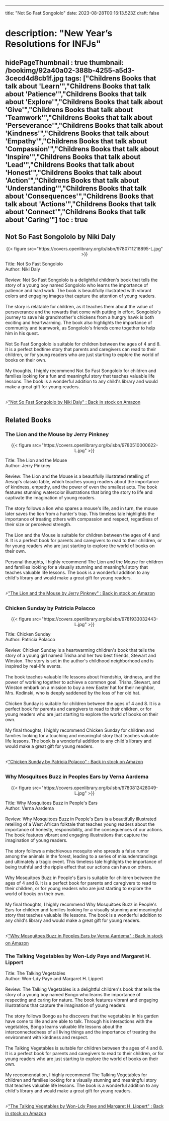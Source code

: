 
---
title: "Not So Fast Songololo"
date: 2023-08-28T00:16:13.523Z
draft: false
# description: "New Year’s Resolutions for INFJs"
hidePageThumbnail : true
thumbnail: /bookimg/92a40a02-388b-4255-a5d3-3cecd4d8cb1f.jpg
tags: ["Childrens Books that talk about 'Learn'","Childrens Books that talk about 'Patience'","Childrens Books that talk about 'Explore'","Childrens Books that talk about 'Give'","Childrens Books that talk about 'Teamwork'","Childrens Books that talk about 'Perseverance'","Childrens Books that talk about 'Kindness'","Childrens Books that talk about 'Empathy'","Childrens Books that talk about 'Compassion'","Childrens Books that talk about 'Inspire'","Childrens Books that talk about 'Lead'","Childrens Books that talk about 'Honest'","Childrens Books that talk about 'Action'","Childrens Books that talk about 'Understanding'","Childrens Books that talk about 'Consequences'","Childrens Books that talk about 'Actions'","Childrens Books that talk about 'Connect'","Childrens Books that talk about 'Caring'"]
toc : true
---
## Not So Fast Songololo by Niki Daly

<center>
{{< figure src="https://covers.openlibrary.org/b/isbn/9780711218895-L.jpg" >}}
</center>

Title: Not So Fast Songololo</br>
Author: Niki Daly</br></br>
Review: Not So Fast Songololo is a delightful children's book that tells the story of a young boy named Songololo who learns the importance of patience and hard work. The book is beautifully illustrated with vibrant colors and engaging images that capture the attention of young readers.</br></br>
The story is relatable for children, as it teaches them about the value of perseverance and the rewards that come with putting in effort. Songololo's journey to save his grandmother's chickens from a hungry hawk is both exciting and heartwarming. The book also highlights the importance of community and teamwork, as Songololo's friends come together to help him in his quest.</br></br>
Not So Fast Songololo is suitable for children between the ages of 4 and 8. It is a perfect bedtime story that parents and caregivers can read to their children, or for young readers who are just starting to explore the world of books on their own.</br></br>
My thoughts, I highly recommend Not So Fast Songololo for children and families looking for a fun and meaningful story that teaches valuable life lessons. The book is a wonderful addition to any child's library and would make a great gift for young readers.</br></br>

<p>⚡<a id="aflink" href="https://www.amazon.com/gp/search?ie=UTF8&tag=klayu00-20&linkCode=ur2&linkId=6639bed89a8ad8dd2705e40644eb43d3&camp=1789&creative=9325&index=books&keywords=Not So Fast Songololo by Niki Daly" class="one" target="_blank" title='"Not So Fast Songololo by Niki Daly" : Back in stock on Amazon'>"Not So Fast Songololo by Niki Daly" : Back in stock on Amazon</a></p>

## Related Books
### The Lion and the Mouse by Jerry Pinkney
<center>
{{< figure src="https://covers.openlibrary.org/b/isbn/9780510000622-L.jpg" >}}
</center>

Title: The Lion and the Mouse</br>
Author: Jerry Pinkney</br></br>
Review: The Lion and the Mouse is a beautifully illustrated retelling of Aesop's classic fable, which teaches young readers about the importance of kindness, empathy, and the power of even the smallest acts. The book features stunning watercolor illustrations that bring the story to life and captivate the imagination of young readers.</br></br>
The story follows a lion who spares a mouse's life, and in turn, the mouse later saves the lion from a hunter's trap. This timeless tale highlights the importance of treating others with compassion and respect, regardless of their size or perceived strength.</br></br>
The Lion and the Mouse is suitable for children between the ages of 4 and 8. It is a perfect book for parents and caregivers to read to their children, or for young readers who are just starting to explore the world of books on their own.</br></br>
Personal thoughts, I highly recommend The Lion and the Mouse for children and families looking for a visually stunning and meaningful story that teaches valuable life lessons. The book is a wonderful addition to any child's library and would make a great gift for young readers.</br></br>

<p>⚡<a id="aflink" href="https://www.amazon.com/gp/search?ie=UTF8&tag=klayu00-20&linkCode=ur2&linkId=6639bed89a8ad8dd2705e40644eb43d3&camp=1789&creative=9325&index=books&keywords=The Lion and the Mouse by Jerry Pinkney" class="one" target="_blank" title='"The Lion and the Mouse by Jerry Pinkney" : Back in stock on Amazon'>"The Lion and the Mouse by Jerry Pinkney" : Back in stock on Amazon</a></p>

### Chicken Sunday by Patricia Polacco
<center>
{{< figure src="https://covers.openlibrary.org/b/isbn/9781933032443-L.jpg" >}}
</center>

Title: Chicken Sunday</br>
Author: Patricia Polacco</br></br>
Review: Chicken Sunday is a heartwarming children's book that tells the story of a young girl named Trisha and her two best friends, Stewart and Winston. The story is set in the author's childhood neighborhood and is inspired by real-life events.</br></br>
The book teaches valuable life lessons about friendship, kindness, and the power of working together to achieve a common goal. Trisha, Stewart, and Winston embark on a mission to buy a new Easter hat for their neighbor, Mrs. Kodinski, who is deeply saddened by the loss of her old hat.</br></br>
Chicken Sunday is suitable for children between the ages of 4 and 8. It is a perfect book for parents and caregivers to read to their children, or for young readers who are just starting to explore the world of books on their own.</br></br>
My final thoughts, I highly recommend Chicken Sunday for children and families looking for a touching and meaningful story that teaches valuable life lessons. The book is a wonderful addition to any child's library and would make a great gift for young readers.</br></br>

<p>⚡<a id="aflink" href="https://www.amazon.com/gp/search?ie=UTF8&tag=klayu00-20&linkCode=ur2&linkId=6639bed89a8ad8dd2705e40644eb43d3&camp=1789&creative=9325&index=books&keywords=Chicken Sunday by Patricia Polacco" class="one" target="_blank" title='"Chicken Sunday by Patricia Polacco" : Back in stock on Amazon'>"Chicken Sunday by Patricia Polacco" : Back in stock on Amazon</a></p>

### Why Mosquitoes Buzz in Peoples Ears by Verna Aardema
<center>
{{< figure src="https://covers.openlibrary.org/b/isbn/9780812428049-L.jpg" >}}
</center>

Title: Why Mosquitoes Buzz in People's Ears</br>
Author: Verna Aardema</br></br>
Review: Why Mosquitoes Buzz in People's Ears is a beautifully illustrated retelling of a West African folktale that teaches young readers about the importance of honesty, responsibility, and the consequences of our actions. The book features vibrant and engaging illustrations that capture the imagination of young readers.</br></br>
The story follows a mischievous mosquito who spreads a false rumor among the animals in the forest, leading to a series of misunderstandings and ultimately a tragic event. This timeless tale highlights the importance of being truthful and the ripple effect that our actions can have on others.</br></br>
Why Mosquitoes Buzz in People's Ears is suitable for children between the ages of 4 and 8. It is a perfect book for parents and caregivers to read to their children, or for young readers who are just starting to explore the world of books on their own.</br></br>
My final thoughts, I highly recommend Why Mosquitoes Buzz in People's Ears for children and families looking for a visually stunning and meaningful story that teaches valuable life lessons. The book is a wonderful addition to any child's library and would make a great gift for young readers.</br></br>

<p>⚡<a id="aflink" href="https://www.amazon.com/gp/search?ie=UTF8&tag=klayu00-20&linkCode=ur2&linkId=6639bed89a8ad8dd2705e40644eb43d3&camp=1789&creative=9325&index=books&keywords=Why Mosquitoes Buzz in Peoples Ears by Verna Aardema" class="one" target="_blank" title='"Why Mosquitoes Buzz in Peoples Ears by Verna Aardema" : Back in stock on Amazon'>"Why Mosquitoes Buzz in Peoples Ears by Verna Aardema" : Back in stock on Amazon</a></p>

### The Talking Vegetables by Won-Ldy Paye and Margaret H. Lippert
Title: The Talking Vegetables</br>
Author: Won-Ldy Paye and Margaret H. Lippert</br></br>
Review: The Talking Vegetables is a delightful children's book that tells the story of a young boy named Bongo who learns the importance of respecting and caring for nature. The book features vibrant and engaging illustrations that capture the imagination of young readers.</br></br>
The story follows Bongo as he discovers that the vegetables in his garden have come to life and are able to talk. Through his interactions with the vegetables, Bongo learns valuable life lessons about the interconnectedness of all living things and the importance of treating the environment with kindness and respect.</br></br>
The Talking Vegetables is suitable for children between the ages of 4 and 8. It is a perfect book for parents and caregivers to read to their children, or for young readers who are just starting to explore the world of books on their own.</br></br>
My reccomendation, I highly recommend The Talking Vegetables for children and families looking for a visually stunning and meaningful story that teaches valuable life lessons. The book is a wonderful addition to any child's library and would make a great gift for young readers.</br></br>

<p>⚡<a id="aflink" href="https://www.amazon.com/gp/search?ie=UTF8&tag=klayu00-20&linkCode=ur2&linkId=6639bed89a8ad8dd2705e40644eb43d3&camp=1789&creative=9325&index=books&keywords=The Talking Vegetables by Won-Ldy Paye and Margaret H. Lippert" class="one" target="_blank" title='"The Talking Vegetables by Won-Ldy Paye and Margaret H. Lippert" : Back in stock on Amazon'>"The Talking Vegetables by Won-Ldy Paye and Margaret H. Lippert" : Back in stock on Amazon</a></p>
